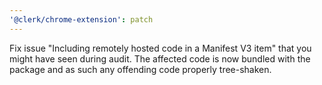 ```yaml
---
'@clerk/chrome-extension': patch
---
```


Fix issue "Including remotely hosted code in a Manifest V3 item" that you might have seen during audit. The affected code is now bundled with the package and as such any offending code properly tree-shaken.
